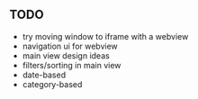 ## TODO

* try moving window to iframe with a webview
* navigation ui for webview
* main view design ideas
* filters/sorting in main view
 * date-based
 * category-based
